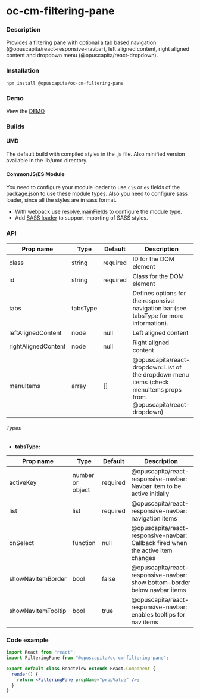 # oc-cm-filtering-pane

### Description

Provides a filtering pane with optional a tab based navigation (@opuscapita/react-responsive-navbar),
left aligned content, right aligned content and dropdown menu (@opuscapita/react-dropdown).

### Installation

```
npm install @opuscapita/oc-cm-filtering-pane
```

### Demo

View the [DEMO](https://opuscapita.github.io/oc-cm-filtering-pane)

### Builds

#### UMD

The default build with compiled styles in the .js file. Also minified version available in the lib/umd directory.

#### CommonJS/ES Module

You need to configure your module loader to use `cjs` or `es` fields of the package.json to use these module types.
Also you need to configure sass loader, since all the styles are in sass format.

- With webpack use [resolve.mainFields](https://webpack.js.org/configuration/resolve/#resolve-mainfields) to configure the module type.
- Add [SASS loader](https://github.com/webpack-contrib/sass-loader) to support importing of SASS styles.

### API

| Prop name           | Type     | Default  | Description                                                                                                         |
| ------------------- | -------- | -------- | ------------------------------------------------------------------------------------------------------------------- |
| class               | string   | required | ID for the DOM element                                                                                              |
| id                  | string   | required | Class for the DOM element                                                                                           |
| tabs                | tabsType |          | Defines options for the responsive navigation bar (see tabsType for more information).                              |
| leftAlignedContent  | node     | null     | Left aligned content                                                                                                |
| rightAlignedContent | node     | null     | Right aligned content                                                                                               |
| menuItems           | array    | []       | @opuscapita/react-dropdown: List of the dropdown menu items (check menuItems props from @opuscapita/react-dropdown) |

###### Types

- **tabsType:**

| Prop name          | Type             | Default  | Description                                                                      |
| ------------------ | ---------------- | -------- | -------------------------------------------------------------------------------- |
| activeKey          | number or object | required | @opuscapita/react-responsive-navbar: Navbar item to be active initially          |
| list               | list             | required | @opuscapita/react-responsive-navbar: navigation items                            |
| onSelect           | function         | null     | @opuscapita/react-responsive-navbar: Callback fired when the active item changes |
| showNavItemBorder  | bool             | false    | @opuscapita/react-responsive-navbar: show bottom-border below navbar items       |
| showNavItemTooltip | bool             | true     | @opuscapita/react-responsive-navbar: enables tooltips for nav items              |

### Code example

```jsx
import React from "react";
import FilteringPane from "@opuscapita/oc-cm-filtering-pane";

export default class ReactView extends React.Component {
  render() {
    return <FilteringPane propName="propValue" />;
  }
}
```
